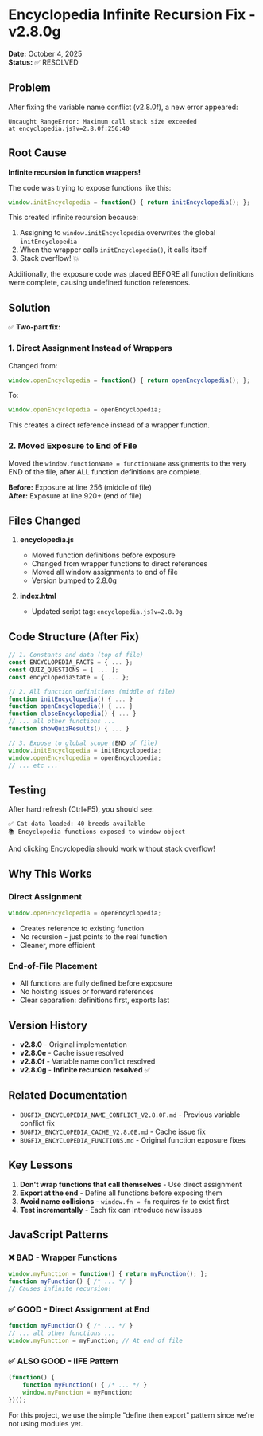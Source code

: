 # Encyclopedia Infinite Recursion Fix - v2.8.0g

**Date:** October 4, 2025  
**Status:** ✅ RESOLVED

## Problem

After fixing the variable name conflict (v2.8.0f), a new error appeared:

```
Uncaught RangeError: Maximum call stack size exceeded
at encyclopedia.js?v=2.8.0f:256:40
```

## Root Cause

**Infinite recursion in function wrappers!**

The code was trying to expose functions like this:

```javascript
window.initEncyclopedia = function() { return initEncyclopedia(); };
```

This created infinite recursion because:
1. Assigning to `window.initEncyclopedia` overwrites the global `initEncyclopedia`
2. When the wrapper calls `initEncyclopedia()`, it calls itself
3. Stack overflow! 💥

Additionally, the exposure code was placed BEFORE all function definitions were complete, causing undefined function references.

## Solution

✅ **Two-part fix:**

### 1. Direct Assignment Instead of Wrappers
Changed from:
```javascript
window.openEncyclopedia = function() { return openEncyclopedia(); };
```

To:
```javascript
window.openEncyclopedia = openEncyclopedia;
```

This creates a direct reference instead of a wrapper function.

### 2. Moved Exposure to End of File
Moved the `window.functionName = functionName` assignments to the very END of the file, after ALL function definitions are complete.

**Before:** Exposure at line 256 (middle of file)  
**After:** Exposure at line 920+ (end of file)

## Files Changed

1. **encyclopedia.js**
   - Moved function definitions before exposure
   - Changed from wrapper functions to direct references
   - Moved all window assignments to end of file
   - Version bumped to 2.8.0g

2. **index.html**
   - Updated script tag: `encyclopedia.js?v=2.8.0g`

## Code Structure (After Fix)

```javascript
// 1. Constants and data (top of file)
const ENCYCLOPEDIA_FACTS = { ... };
const QUIZ_QUESTIONS = [ ... ];
const encyclopediaState = { ... };

// 2. All function definitions (middle of file)
function initEncyclopedia() { ... }
function openEncyclopedia() { ... }
function closeEncyclopedia() { ... }
// ... all other functions ...
function showQuizResults() { ... }

// 3. Expose to global scope (END of file)
window.initEncyclopedia = initEncyclopedia;
window.openEncyclopedia = openEncyclopedia;
// ... etc ...
```

## Testing

After hard refresh (Ctrl+F5), you should see:
```
✅ Cat data loaded: 40 breeds available
📚 Encyclopedia functions exposed to window object
```

And clicking Encyclopedia should work without stack overflow!

## Why This Works

### Direct Assignment
```javascript
window.openEncyclopedia = openEncyclopedia;
```
- Creates reference to existing function
- No recursion - just points to the real function
- Cleaner, more efficient

### End-of-File Placement
- All functions are fully defined before exposure
- No hoisting issues or forward references
- Clear separation: definitions first, exports last

## Version History

- **v2.8.0** - Original implementation
- **v2.8.0e** - Cache issue resolved
- **v2.8.0f** - Variable name conflict resolved
- **v2.8.0g** - **Infinite recursion resolved** ✅

## Related Documentation

- `BUGFIX_ENCYCLOPEDIA_NAME_CONFLICT_V2.8.0F.md` - Previous variable conflict fix
- `BUGFIX_ENCYCLOPEDIA_CACHE_V2.8.0E.md` - Cache issue fix
- `BUGFIX_ENCYCLOPEDIA_FUNCTIONS.md` - Original function exposure fixes

## Key Lessons

1. **Don't wrap functions that call themselves** - Use direct assignment
2. **Export at the end** - Define all functions before exposing them
3. **Avoid name collisions** - `window.fn = fn` requires `fn` to exist first
4. **Test incrementally** - Each fix can introduce new issues

## JavaScript Patterns

### ❌ BAD - Wrapper Functions
```javascript
window.myFunction = function() { return myFunction(); };
function myFunction() { /* ... */ }
// Causes infinite recursion!
```

### ✅ GOOD - Direct Assignment at End
```javascript
function myFunction() { /* ... */ }
// ... all other functions ...
window.myFunction = myFunction; // At end of file
```

### ✅ ALSO GOOD - IIFE Pattern
```javascript
(function() {
    function myFunction() { /* ... */ }
    window.myFunction = myFunction;
})();
```

For this project, we use the simple "define then export" pattern since we're not using modules yet.
